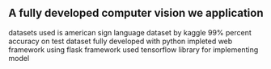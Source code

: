 ## A fully developed computer vision we application
datasets used is american sign language dataset by kaggle
99% percent accuracy on test dataset
fully developed with python
impleted web framework using flask framework
used tensorflow library for implementing model
